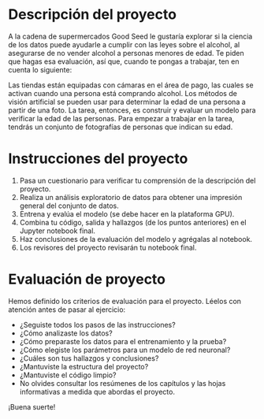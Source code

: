 # Descripción del proyecto

A la cadena de supermercados Good Seed le gustaría explorar si la ciencia de los datos puede ayudarle a cumplir con las leyes sobre el alcohol, al asegurarse de no vender alcohol a personas menores de edad. Te piden que hagas esa evaluación, así que, cuando te pongas a trabajar, ten en cuenta lo siguiente:

Las tiendas están equipadas con cámaras en el área de pago, las cuales se activan cuando una persona está comprando alcohol.
Los métodos de visión artificial se pueden usar para determinar la edad de una persona a partir de una foto.
La tarea, entonces, es construir y evaluar un modelo para verificar la edad de las personas.
Para empezar a trabajar en la tarea, tendrás un conjunto de fotografías de personas que indican su edad.

# Instrucciones del proyecto

1. Pasa un cuestionario para verificar tu comprensión de la descripción del proyecto.
2. Realiza un análisis exploratorio de datos para obtener una impresión general del conjunto de datos.
3. Entrena y evalúa el modelo (se debe hacer en la plataforma GPU).
4. Combina tu código, salida y hallazgos (de los puntos anteriores) en el Jupyter notebook final.
5. Haz conclusiones de la evaluación del modelo y agrégalas al notebook.
6. Los revisores del proyecto revisarán tu notebook final.

# Evaluación de proyecto

Hemos definido los criterios de evaluación para el proyecto. Léelos con atención antes de pasar al ejercicio:

- ¿Seguiste todos los pasos de las instrucciones?
- ¿Cómo analizaste los datos?
- ¿Cómo preparaste los datos para el entrenamiento y la prueba?
- ¿Cómo elegiste los parámetros para un modelo de red neuronal?
- ¿Cuáles son tus hallazgos y conclusiones?
- ¿Mantuviste la estructura del proyecto?
- ¿Mantuviste el código limpio?
- No olvides consultar los resúmenes de los capítulos y las hojas informativas a medida que abordas el proyecto.

¡Buena suerte!